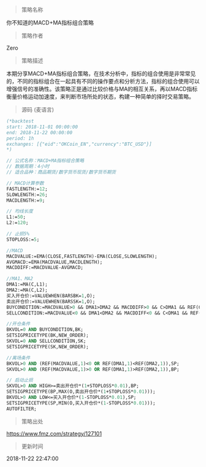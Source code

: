 
> 策略名称

你不知道的MACD+MA指标组合策略

> 策略作者

Zero

> 策略描述

本期分享MACD+MA指标组合策略，在技术分析中，指标的组合使用是非常常见的，不同的指标组合在一起具有不同的操作要点和分析方法，指标的组合使用可以增强信号的准确性。该策略正是通过比较价格与MA的相互关系，再以MACD指标衡量价格运动加速度，来判断市场所处的状态，构建一种简单的择时交易策略。



> 源码 (麦语言)

``` pascal
(*backtest
start: 2018-11-01 00:00:00
end: 2018-11-22 00:00:00
period: 1h
exchanges: [{"eid":"OKCoin_EN","currency":"BTC_USD"}]
*)

// 公式名称：MACD+MA指标组合策略
// 数据周期：4小时
// 适合品种：商品期货/数字货币现货/数字货币期货

// MACD计算参数
FASTLENGTH:=12;
SLOWLENGTH:=26; 
MACDLENGTH:=9;

// 均线长度
L1:=50;
L2:=120;

// 止损5%	
STOPLOSS:=5; 

//MACD
MACDVALUE:=EMA(CLOSE,FASTLENGTH)-EMA(CLOSE,SLOWLENGTH);
AVGMACD:=EMA(MACDVALUE,MACDLENGTH);
MACDDIFF:=MACDVALUE-AVGMACD;

//MA1、MA2
DMA1:=MA(C,L1);
DMA2:=MA(C,L2);
买入开仓价:=VALUEWHEN(BARSBK=1,O);
卖出开仓价:=VALUEWHEN(BARSSK=1,O);
BUYCONDITION:=MACDVALUE>0 && DMA1>DMA2 && MACDDIFF>0 && C>DMA1 && REF(C,1)>REF(DMA1,1);
SELLCONDITION:=MACDVALUE<0 && DMA1<DMA2 && MACDDIFF<0 && C<DMA1 && REF(C,1)<REF(DMA1,1);

//开仓条件
BKVOL=0 AND BUYCONDITION,BK;
SETSIGPRICETYPE(BK,NEW_ORDER);
SKVOL=0 AND SELLCONDITION,SK;
SETSIGPRICETYPE(SK,NEW_ORDER);

//离场条件
BKVOL>0 AND (REF(MACDVALUE,1)<0 OR REF(DMA1,1)<REF(DMA2,1)),SP;
SKVOL>0 AND (REF(MACDVALUE,1)>0 OR REF(DMA1,1)>REF(DMA2,1)),BP;

// 启动止损
SKVOL>0 AND HIGH>=卖出开仓价*(1+STOPLOSS*0.01),BP;
SETSIGPRICETYPE(BP,MAX(O,卖出开仓价*(1+STOPLOSS*0.01)));
BKVOL>0 AND LOW<=买入开仓价*(1-STOPLOSS*0.01),SP;
SETSIGPRICETYPE(SP,MIN(O,买入开仓价*(1-STOPLOSS*0.01)));
AUTOFILTER;
```

> 策略出处

https://www.fmz.com/strategy/127101

> 更新时间

2018-11-22 22:47:00

